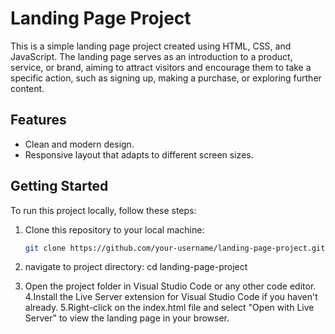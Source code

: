 # Landing Page Project

This is a simple landing page project created using HTML, CSS, and JavaScript. The landing page serves as an introduction to a product, service, or brand, aiming to attract visitors and encourage them to take a specific action, such as signing up, making a purchase, or exploring further content.

## Features
- Clean and modern design.
- Responsive layout that adapts to different screen sizes.
## Getting Started

To run this project locally, follow these steps:

1. Clone this repository to your local machine:

   ```bash
   git clone https://github.com/your-username/landing-page-project.git

2. navigate to project directory: 
   cd landing-page-project
3. Open the project folder in Visual Studio Code or any other code editor.
4.Install the Live Server extension for Visual Studio Code if you haven't already.
5.Right-click on the index.html file and select "Open with Live Server" to view the landing page in your browser.
